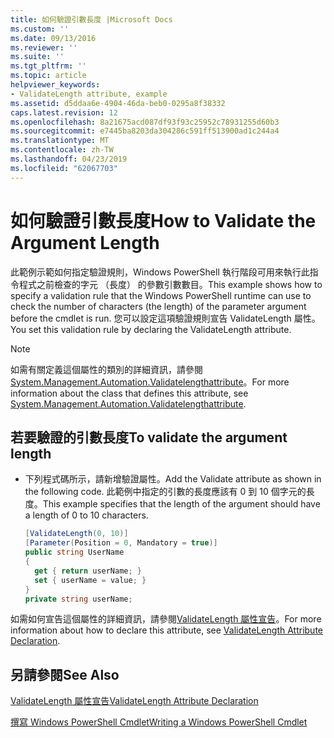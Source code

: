 ```yaml
---
title: 如何驗證引數長度 |Microsoft Docs
ms.custom: ''
ms.date: 09/13/2016
ms.reviewer: ''
ms.suite: ''
ms.tgt_pltfrm: ''
ms.topic: article
helpviewer_keywords:
- ValidateLength attribute, example
ms.assetid: d5ddaa6e-4904-46da-beb0-0295a8f38332
caps.latest.revision: 12
ms.openlocfilehash: 8a21675acd087df93f93c25952c78931255d60b3
ms.sourcegitcommit: e7445ba8203da304286c591ff513900ad1c244a4
ms.translationtype: MT
ms.contentlocale: zh-TW
ms.lasthandoff: 04/23/2019
ms.locfileid: "62067703"
---
```

# <a name="how-to-validate-the-argument-length"></a><span data-ttu-id="7f688-102">如何驗證引數長度</span><span class="sxs-lookup"><span data-stu-id="7f688-102">How to Validate the Argument Length</span></span>

<span data-ttu-id="7f688-103">此範例示範如何指定驗證規則，Windows PowerShell 執行階段可用來執行此指令程式之前檢查的字元 （長度） 的參數引數數目。</span><span class="sxs-lookup"><span data-stu-id="7f688-103">This example shows how to specify a validation rule that the Windows PowerShell runtime can use to check the number of characters (the length) of the parameter argument before the cmdlet is run.</span></span> <span data-ttu-id="7f688-104">您可以設定這項驗證規則宣告 ValidateLength 屬性。</span><span class="sxs-lookup"><span data-stu-id="7f688-104">You set this validation rule by declaring the ValidateLength attribute.</span></span>

> [!NOTE]
> <span data-ttu-id="7f688-105">如需有關定義這個屬性的類別的詳細資訊，請參閱[System.Management.Automation.Validatelengthattribute](/dotnet/api/System.Management.Automation.ValidateLengthAttribute)。</span><span class="sxs-lookup"><span data-stu-id="7f688-105">For more information about the class that defines this attribute, see [System.Management.Automation.Validatelengthattribute](/dotnet/api/System.Management.Automation.ValidateLengthAttribute).</span></span>

## <a name="to-validate-the-argument-length"></a><span data-ttu-id="7f688-106">若要驗證的引數長度</span><span class="sxs-lookup"><span data-stu-id="7f688-106">To validate the argument length</span></span>

- <span data-ttu-id="7f688-107">下列程式碼所示，請新增驗證屬性。</span><span class="sxs-lookup"><span data-stu-id="7f688-107">Add the Validate attribute as shown in the following code.</span></span> <span data-ttu-id="7f688-108">此範例中指定的引數的長度應該有 0 到 10 個字元的長度。</span><span class="sxs-lookup"><span data-stu-id="7f688-108">This example specifies that the length of the argument should have a length of 0 to 10 characters.</span></span>

    ```csharp
    [ValidateLength(0, 10)]
    [Parameter(Position = 0, Mandatory = true)]
    public string UserName
    {
      get { return userName; }
      set { userName = value; }
    }
    private string userName;
    ```

<span data-ttu-id="7f688-109">如需如何宣告這個屬性的詳細資訊，請參閱[ValidateLength 屬性宣告](./validatelength-attribute-declaration.md)。</span><span class="sxs-lookup"><span data-stu-id="7f688-109">For more information about how to declare this attribute, see [ValidateLength Attribute Declaration](./validatelength-attribute-declaration.md).</span></span>

## <a name="see-also"></a><span data-ttu-id="7f688-110">另請參閱</span><span class="sxs-lookup"><span data-stu-id="7f688-110">See Also</span></span>

[<span data-ttu-id="7f688-111">ValidateLength 屬性宣告</span><span class="sxs-lookup"><span data-stu-id="7f688-111">ValidateLength Attribute Declaration</span></span>](./validatelength-attribute-declaration.md)

[<span data-ttu-id="7f688-112">撰寫 Windows PowerShell Cmdlet</span><span class="sxs-lookup"><span data-stu-id="7f688-112">Writing a Windows PowerShell Cmdlet</span></span>](./writing-a-windows-powershell-cmdlet.md)
